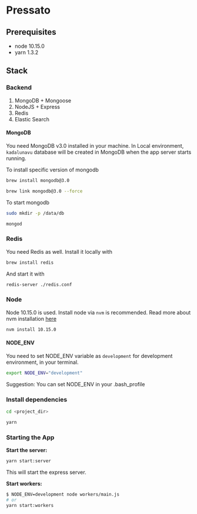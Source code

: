# Pressato

## Prerequisites

- node 10.15.0
- yarn 1.3.2

## Stack

### Backend

1. MongoDB + Mongoose
2. NodeJS + Express
3. Redis
5. Elastic Search

#### MongoDB

You need MongoDB v3.0 installed in your machine. In Local environment, `kadalunavu` database will be created in MongoDB when the app server starts running.

To install specific version of mongodb

```bash
brew install mongodb@3.0

brew link mongodb@3.0 --force
```

To start mongodb

```bash
sudo mkdir -p /data/db

mongod
```

### Redis

You need Redis as well. Install it locally with

```bash
brew install redis
```

And start it with

```bash
redis-server ./redis.conf
```
### Node

Node 10.15.0 is used. Install node via `nvm` is recommended. Read more about nvm installation [here](https://github.com/creationix/nvm#installation)

```bash
nvm install 10.15.0
```

#### NODE_ENV

You need to set NODE_ENV variable as `development` for development environment, in your terminal.

```bash
export NODE_ENV="development"
```

Suggestion: You can set NODE_ENV in your .bash_profile

### Install dependencies

```bash
cd <project_dir>

yarn
```

### Starting the App

**Start the server:**

```bash
yarn start:server
```

This will start the express server.

**Start workers:**

```bash
$ NODE_ENV=development node workers/main.js
# or
yarn start:workers
```
